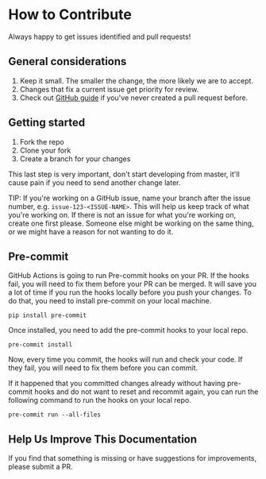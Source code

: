 # How to Contribute

Always happy to get issues identified and pull requests!

## General considerations

1. Keep it small. The smaller the change, the more likely we are to accept.
2. Changes that fix a current issue get priority for review.
3. Check out [GitHub guide][submit-a-pr] if you've never created a pull request before.

## Getting started

1. Fork the repo
2. Clone your fork
3. Create a branch for your changes

This last step is very important, don't start developing from master, it'll cause pain if you need to send another change later.

TIP: If you're working on a GitHub issue, name your branch after the issue number, e.g. `issue-123-<ISSUE-NAME>`. This will help us keep track of what you're working on. If there is not an issue for what you're working on, create one first please. Someone else might be working on the same thing, or we might have a reason for not wanting to do it.

## Pre-commit

GitHub Actions is going to run Pre-commit hooks on your PR. If the hooks fail, you will need to fix them before your PR can be merged. It will save you a lot of time if you run the hooks locally before you push your changes. To do that, you need to install pre-commit on your local machine.

```shell
pip install pre-commit
```

Once installed, you need to add the pre-commit hooks to your local repo.

```shell
pre-commit install
```

Now, every time you commit, the hooks will run and check your code. If they fail, you will need to fix them before you can commit.

If it happened that you committed changes already without having pre-commit hooks and do not want to reset and recommit again, you can run the following command to run the hooks on your local repo.

```shell
pre-commit run --all-files
```

## Help Us Improve This Documentation

If you find that something is missing or have suggestions for improvements, please submit a PR.

[submit-a-pr]: https://docs.github.com/en/pull-requests/collaborating-with-pull-requests/proposing-changes-to-your-work-with-pull-requests/creating-a-pull-request
